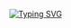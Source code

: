<!-- ### Hi there 👋 -->
[![Typing SVG](https://readme-typing-svg.demolab.com?font=Fira+Code&pause=1000&color=A67C00&center=true&width=435&lines=Software+Engineer)](https://git.io/typing-svg)

<!--
**ErikHarutyunyan/ErikHarutyunyan** is a ✨ _special_ ✨ repository because its `README.md` (this file) appears on your GitHub profile.

Here are some ideas to get you started:

- 🔭 I’m currently working on ...
- 🌱 I’m currently learning ...
- 👯 I’m looking to collaborate on ...
- 🤔 I’m looking for help with ...
- 💬 Ask me about ...
- 📫 How to reach me: ...
- 😄 Pronouns: ...
- ⚡ Fun fact: ...
-->
